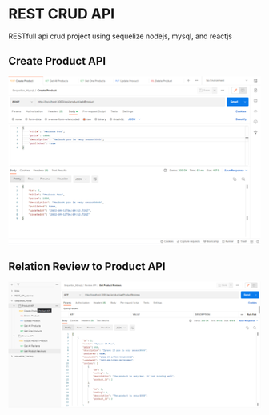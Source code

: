 # REST CRUD API
RESTfull api crud project using sequelize nodejs, mysql, and reactjs

## Create Product API
![thumbs1](https://github.com/boby177/RESTfull_API_CRUD/blob/main/img_thumbs/Screenshot_1.png)

## Relation Review to Product API
![thumbs2](https://github.com/boby177/RESTfull_API_CRUD/blob/main/img_thumbs/Screenshot_3.png)
